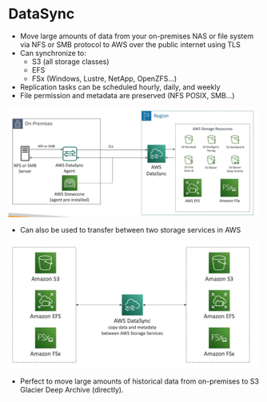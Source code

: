 # DataSync
- Move large amounts of data from your on-premises NAS or file system via NFS or SMB protocol to AWS over the public internet using TLS
- Can synchronize to:
  - S3 (all storage classes)
  - EFS
  - FSx (Windows, Lustre, NetApp, OpenZFS...)
- Replication tasks can be scheduled hourly, daily, and weekly 
- File permission and metadata are preserved (NFS POSIX, SMB...)

<img src=./images/datasync.jpg width="500"/>

- Can also be used to transfer between two storage services in AWS

<img src=./images/datasyncaws.png width="500"/>

- Perfect to move large amounts of historical data from on-premises to S3 Glacier Deep Archive (directly).


